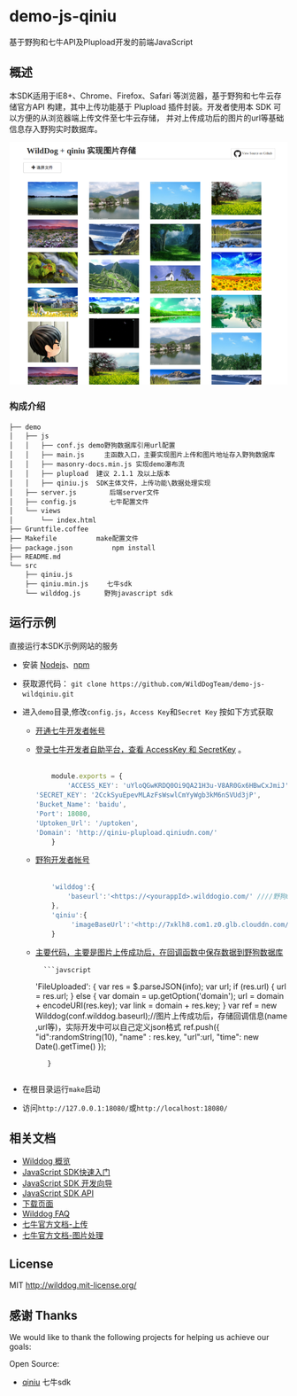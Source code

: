 demo-js-qiniu
============

基于野狗和七牛API及Plupload开发的前端JavaScript

## 概述

本SDK适用于IE8+、Chrome、Firefox、Safari 等浏览器，基于野狗和七牛云存储官方API 构建，其中上传功能基于 Plupload 插件封装。开发者使用本 SDK 可以方便的从浏览器端上传文件至七牛云存储，
并对上传成功后的图片的url等基础信息存入野狗实时数据库。

![一个demo页面的快照](screenshot.png)

### 构成介绍

	├── demo　　　　
	│   ├── js
	│   │   ├── conf.js	demo野狗数据库引用url配置
	│   │   ├── main.js 	主函数入口，主要实现图片上传和图片地址存入野狗数据库
	│   │   ├── masonry-docs.min.js 实现demo瀑布流
	│   │   ├── plupload  建议 2.1.1 及以上版本
	│   │   ├── qiniu.js  SDK主体文件，上传功能\数据处理实现
	│   ├── server.js　　　　　后端server文件
	│   ├── config.js　　　　　七牛配置文件
	│   └── views
	│       └── index.html　　　　　　　　　　　　　　　　　　　　　　　　　　　　　　　　
	├── Gruntfile.coffee
	├── Makefile	      make配置文件
	├── package.json　　　　　　npm install
	├── README.md
	└── src
	    ├── qiniu.js
	    ├── qiniu.min.js   　七牛sdk
	    └── wilddog.js  	野狗javascript sdk



## 运行示例

直接运行本SDK示例网站的服务

*  安装 [Nodejs](http://nodejs.org/download/)、[npm](https://www.npmjs.org/)

*  获取源代码：
    `git clone https://github.com/WildDogTeam/demo-js-wildqiniu.git`
*  进入`demo`目录,修改`config.js`，`Access Key`和`Secret Key` 按如下方式获取

    * [开通七牛开发者帐号](https://portal.qiniu.com/signup)
    * [登录七牛开发者自助平台，查看 AccessKey 和 SecretKey](https://portal.qiniu.com/setting/key) 。

        ```javascript

            module.exports = {
                'ACCESS_KEY': 'uYloQGwKRDQ0Oi9QA21H3u-V8AR0Gx6HBwCxJmiJ',
		'SECRET_KEY': '2CckSyuEpevMLAzFsWswlCmYyWgb3kM6nSVUd3jP',
		'Bucket_Name': 'baidu',
		'Port': 18080,
		'Uptoken_Url': '/uptoken',
		'Domain': 'http://qiniu-plupload.qiniudn.com/'
            }

        ```

    * [野狗开发者帐号](https://www.wilddog.com/my-account/signup)

        ```javascript

            'wilddog':{
                'baseurl':'<https://<yourappId>.wilddogio.com/' ////野狗url引用地址      
            },
            'qiniu':{
                 'imageBaseUrl':'<http://7xklh8.com1.z0.glb.clouddn.com/>' //七牛存储图片的baseurl,本例demo中用到，代码七牛图片存储的url前缀 
            }

        ```
    * [主要代码，主要是图片上传成功后，在回调函数中保存数据到野狗数据库](ss)

            ```javscript
		'FileUploaded': {
		var res = $.parseJSON(info);
                    var url;
                    if (res.url) {
                        url = res.url;
                    } else {
                        var domain = up.getOption('domain');
                        url = domain + encodeURI(res.key);
                        var link = domain + res.key;
                    }
                    var ref = new  Wilddog(conf.wilddog.baseurl);//图片上传成功后，存储回调信息(name ,url等)，实际开发中可以自己定义json格式
                        ref.push({
                        "id":randomString(10),
                        "name" : res.key,
                        "url":url,
                        "time": new Date().getTime()
                    });

             }
		```
*  在根目录运行`make`启动

*  访问`http://127.0.0.1:18080/`或`http://localhost:18080/`


## 相关文档

* [Wilddog 概览](https://z.wilddog.com/overview/guide)
* [JavaScript SDK快速入门](https://z.wilddog.com/web/quickstart)
* [JavaScript SDK 开发向导](https://z.wilddog.com/web/guide/1)
* [JavaScript SDK API](https://z.wilddog.com/web/api)
* [下载页面](https://www.wilddog.com/download/)
* [Wilddog FAQ](https://z.wilddog.com/faq/qa)
* [七牛官方文档-上传](http://developer.qiniu.com/docs/v6/api/reference/up/)
* [七牛官方文档-图片处理](http://developer.qiniu.com/docs/v6/api/reference/fop/image/)

## License
MIT
http://wilddog.mit-license.org/

## 感谢 Thanks

We would like to thank the following projects for helping us achieve our goals:

Open Source:

* [qiniu](https://github.com/qiniu/js-sdk) 七牛sdk
